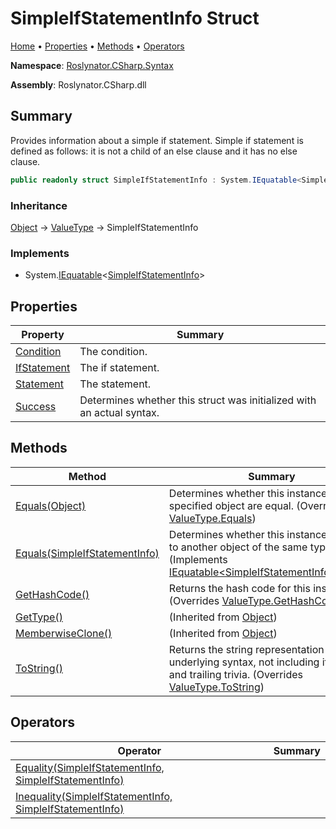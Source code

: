 # SimpleIfStatementInfo Struct <a name="_Top"></a>

[Home](../../../../README.md) &#x2022; [Properties](#properties) &#x2022; [Methods](#methods) &#x2022; [Operators](#operators)

**Namespace**: [Roslynator.CSharp.Syntax](../README.md#_Top)

**Assembly**: Roslynator\.CSharp\.dll

## Summary

Provides information about a simple if statement\.
Simple if statement is defined as follows: it is not a child of an else clause and it has no else clause\.

```csharp
public readonly struct SimpleIfStatementInfo : System.IEquatable<SimpleIfStatementInfo>
```

### Inheritance

[Object](https://docs.microsoft.com/en-us/dotnet/api/system.object) &#x2192; [ValueType](https://docs.microsoft.com/en-us/dotnet/api/system.valuetype) &#x2192; SimpleIfStatementInfo

### Implements

* System\.[IEquatable](https://docs.microsoft.com/en-us/dotnet/api/system.iequatable-1)\<[SimpleIfStatementInfo](#_Top)>

## Properties

| Property | Summary |
| -------- | ------- |
| [Condition](Condition/README.md#_Top) | The condition\. |
| [IfStatement](IfStatement/README.md#_Top) | The if statement\. |
| [Statement](Statement/README.md#_Top) | The statement\. |
| [Success](Success/README.md#_Top) | Determines whether this struct was initialized with an actual syntax\. |

## Methods

| Method | Summary |
| ------ | ------- |
| [Equals(Object)](Equals/README.md#Roslynator_CSharp_Syntax_SimpleIfStatementInfo_Equals_System_Object_) | Determines whether this instance and a specified object are equal\. \(Overrides [ValueType.Equals](https://docs.microsoft.com/en-us/dotnet/api/system.valuetype.equals)\) |
| [Equals(SimpleIfStatementInfo)](Equals/README.md#Roslynator_CSharp_Syntax_SimpleIfStatementInfo_Equals_Roslynator_CSharp_Syntax_SimpleIfStatementInfo_) | Determines whether this instance is equal to another object of the same type\. \(Implements [IEquatable\<SimpleIfStatementInfo>.Equals](https://docs.microsoft.com/en-us/dotnet/api/system.iequatable-1.equals)\) |
| [GetHashCode()](GetHashCode/README.md#_Top) | Returns the hash code for this instance\. \(Overrides [ValueType.GetHashCode](https://docs.microsoft.com/en-us/dotnet/api/system.valuetype.gethashcode)\) |
| [GetType()](https://docs.microsoft.com/en-us/dotnet/api/system.object.gettype) |  \(Inherited from [Object](https://docs.microsoft.com/en-us/dotnet/api/system.object)\) |
| [MemberwiseClone()](https://docs.microsoft.com/en-us/dotnet/api/system.object.memberwiseclone) |  \(Inherited from [Object](https://docs.microsoft.com/en-us/dotnet/api/system.object)\) |
| [ToString()](ToString/README.md#_Top) | Returns the string representation of the underlying syntax, not including its leading and trailing trivia\. \(Overrides [ValueType.ToString](https://docs.microsoft.com/en-us/dotnet/api/system.valuetype.tostring)\) |

## Operators

| Operator | Summary |
| -------- | ------- |
| [Equality(SimpleIfStatementInfo, SimpleIfStatementInfo)](op_Equality/README.md#_Top) | |
| [Inequality(SimpleIfStatementInfo, SimpleIfStatementInfo)](op_Inequality/README.md#_Top) | |

